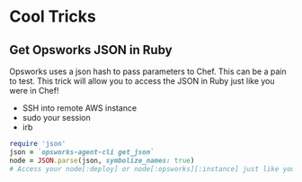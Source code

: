# Cool Tricks

## Get Opsworks JSON in Ruby

Opsworks uses a json hash to pass parameters to Chef. This can be a pain to test.
This trick will allow you to access the JSON in Ruby just like you were in Chef!

* SSH into remote AWS instance
* sudo your session
* irb

```ruby
require 'json'
json = `opsworks-agent-cli get_json`
node = JSON.parse(json, symbolize_names: true)
# Access your node[:deploy] or node[:opsworks][:instance] just like your script will!
```